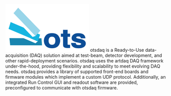 ![otsdaq](https://github.com/art-daq/otsdaq/blob/develop/doc/logo.png)
otsdaq is a Ready-to-Use data-acquisition (DAQ) solution aimed at test-beam, detector development, and other rapid-deployment scenarios. otsdaq uses the artdaq DAQ framework under-the-hood, providing flexibility and scalability to meet evolving DAQ needs. otsdaq provides a library of supported front-end boards and firmware modules which implement a custom UDP protocol. Additionally, an integrated Run Control GUI and readout software are provided, preconfigured to communicate with otsdaq firmware. 
